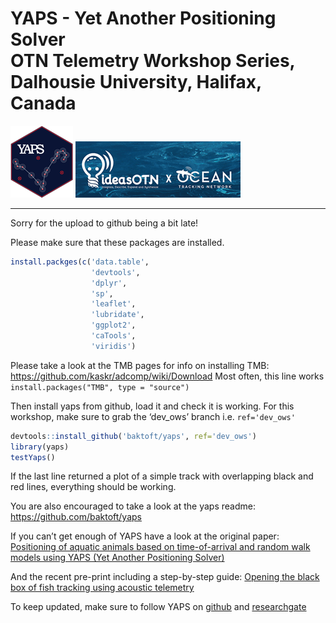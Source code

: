 YAPS - Yet Another Positioning Solver  
OTN Telemetry Workshop Series, Dalhousie University, Halifax, Canada
================

[![](rmds/yaps_logo_hex_100px.png)](https://github.com/baktoft/yaps)
![](rmds/otn_logo.png)

-----

Sorry for the upload to github being a bit late\!

Please make sure that these packages are installed.

``` r
install.packges(c('data.table',
                  'devtools', 
                  'dplyr',
                  'sp',
                  'leaflet',
                  'lubridate',
                  'ggplot2',
                  'caTools',
                  'viridis')
```

Please take a look at the TMB pages for info on installing TMB:
<https://github.com/kaskr/adcomp/wiki/Download> Most often, this line
works `install.packages("TMB", type = "source")`

Then install yaps from github, load it and check it is working. For this
workshop, make sure to grab the ‘dev\_ows’ branch i.e. `ref='dev_ows'`

``` r
devtools::install_github('baktoft/yaps', ref='dev_ows')
library(yaps)
testYaps()
```

If the last line returned a plot of a simple track with overlapping
black and red lines, everything should be working.

You are also encouraged to take a look at the yaps readme:
<https://github.com/baktoft/yaps>

If you can’t get enough of YAPS have a look at the original paper:  
[Positioning of aquatic animals based on time-of-arrival and random walk
models using YAPS (Yet Another Positioning
Solver)](https://www.nature.com/articles/s41598-017-14278-z.pdf)

And the recent pre-print including a step-by-step guide: [Opening the
black box of fish tracking using acoustic
telemetry](https://www.biorxiv.org/content/10.1101/2019.12.16.877688v1)

To keep updated, make sure to follow YAPS on
[github](https://github.com/baktoft/yaps) and
[researchgate](https://www.researchgate.net/project/YAPS-open-source-high-resolution-fish-tracking)
